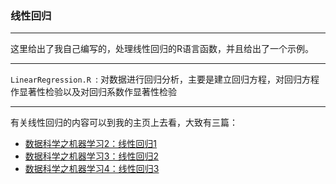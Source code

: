 ### 线性回归

***

这里给出了我自己编写的，处理线性回归的R语言函数，并且给出了一个示例。

***

`LinearRegression.R	`: 对数据进行回归分析，主要是建立回归方程，对回归方程作显著性检验以及对回归系数作显著性检验

***

有关线性回归的内容可以到我的主页上去看，大致有三篇：

* [数据科学之机器学习2：线性回归1](http://jackycode.github.io/blog/2014/03/30/machine-learning1/)
* [数据科学之机器学习3：线性回归2](http://jackycode.github.io/blog/2014/04/01/linear-regression2/)
* [数据科学之机器学习4：线性回归3](http://jackycode.github.io/blog/2014/04/02/linear-regression3/)